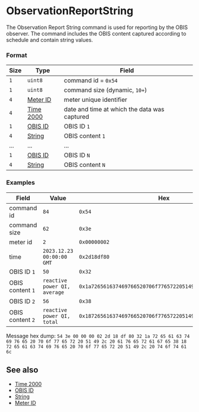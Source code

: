 # ObservationReportString

The Observation Report String command is used for reporting by the OBIS observer.
The command includes the OBIS content captured according to schedule and contain string values.


### Format

| Size | Type                                  | Field                                        |
| ---- | ------------------------------------- | -------------------------------------------- |
| `1`  | `uint8`                               | command id = `0x54`                          |
| `1`  | `uint8`                               | command size (dynamic, `10+`)                |
| `4`  | [Meter ID](../../types.md#meter-id)   | meter unique identifier                      |
| `4`  | [Time 2000](../../types.md#time-2000) | date and time at which the data was captured |
| `1`  | [OBIS ID](../../types.md#obis-id)     | OBIS ID `1`                                  |
| `4`  | [String](../../types.md#string)       | OBIS content `1`                             |
| ...  | ...                                   | ...                                          |
| `1`  | [OBIS ID](../../types.md#obis-id)     | OBIS ID `N`                                  |
| `4`  | [String](../../types.md#string)       | OBIS content `N`                             |

### Examples

| Field            | Value                        | Hex                                                        |
| ---------------- | ---------------------------- | ---------------------------------------------------------- |
| command id       | `84`                         | `0x54`                                                     |
| command size     | `62`                         | `0x3e`                                                     |
| meter id         | `2`                          | `0x00000002`                                               |
| time             | `2023.12.23 00:00:00 GMT`    | `0x2d18df80`                                               |
| OBIS ID `1`      | `50`                         | `0x32`                                                     |
| OBIS content `1` | `reactive power QI, average` | `0x1a726561637469766520706f7765722051492c2061766572616765` |
| OBIS ID `2`      | `56`                         | `0x38`                                                     |
| OBIS content `2` | `reactive power QI, total`   | `0x18726561637469766520706f7765722051492c20746f74616c`     |

Message hex dump: `54 3e 00 00 00 02 2d 18 df 80 32 1a 72 65 61 63 74 69 76 65 20 70 6f 77 65 72 20 51 49 2c 20 61 76 65 72 61 67 65 38 18 72 65 61 63 74 69 76 65 20 70 6f 77 65 72 20 51 49 2c 20 74 6f 74 61 6c`


## See also

* [Time 2000](../../types.md#time-2000)
* [OBIS ID](../../types.md#obis-id)
* [String](../../types.md#string)
* [Meter ID](../../types.md#meter-id)
